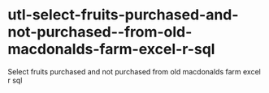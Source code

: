 # utl-select-fruits-purchased-and-not-purchased--from-old-macdonalds-farm-excel-r-sql
Select fruits purchased and not purchased from old macdonalds farm excel r sql
